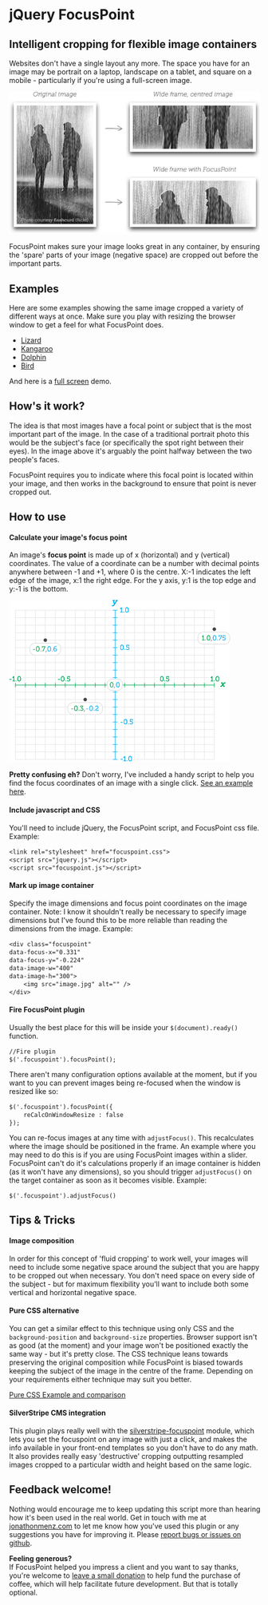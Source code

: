 # jQuery FocusPoint

## Intelligent cropping for flexible image containers

Websites don't have a single layout any more. The space you have for an image may be portrait on a laptop, landscape on a tablet, and square on a mobile - particularly if you're using a full-screen image.

![image](demos/img/demo.jpg?raw=true)

FocusPoint makes sure your image looks great in any container, by ensuring the 'spare' parts of your image (negative space) are cropped out before the important parts.

## Examples

Here are some examples showing the same image cropped a variety of different ways at once. Make sure you play with resizing the browser window to get a feel for what FocusPoint does.

* 	[Lizard](http://jonom.github.io/jquery-focuspoint/demos/grid/lizard.html)
* 	[Kangaroo](http://jonom.github.io/jquery-focuspoint/demos/grid/kangaroo.html)
* 	[Dolphin](http://jonom.github.io/jquery-focuspoint/demos/grid/dolphin.html)
* 	[Bird](http://jonom.github.io/jquery-focuspoint/demos/grid/bird.html)

And here is a [full screen](http://jonom.github.io/jquery-focuspoint/demos/full-screen/index.html) demo.

## How's it work?

The idea is that most images have a focal point or subject that is the most important part of the image. In the case of a traditional portrait photo this would be the subject's face (or specifically the spot right between their eyes). In the image above it's arguably the point halfway between the two people's faces.

FocusPoint requires you to indicate where this focal point is located within your image, and then works in the background to ensure that point is never cropped out.


## How to use

#### Calculate your image's focus point

An image's **focus point** is made up of x (horizontal) and y (vertical) coordinates. The value of a coordinate can be a number with decimal points anywhere between -1 and +1, where 0 is the centre. X:-1 indicates the left edge of the image, x:1 the right edge. For the y axis, y:1 is the top edge and y:-1 is the bottom.

![image](demos/img/grid.png?raw=true)

**Pretty confusing eh?** Don't worry, I've included a handy script to help you find the focus coordinates of an image with a single click. [See an example here](http://jonom.github.io/jquery-focuspoint/demos/helper/index.html).

#### Include javascript and CSS

You'll need to include jQuery, the FocusPoint script, and FocusPoint css file. Example:

	<link rel="stylesheet" href="focuspoint.css">
	<script src="jquery.js"></script>
	<script src="focuspoint.js"></script>
	
#### Mark up image container

Specify the image dimensions and focus point coordinates on the image container. Note: I know it shouldn't really be necessary to specify image dimensions but I've found this to be more reliable than reading the dimensions from the image. Example:

	<div class="focuspoint"
	data-focus-x="0.331"
	data-focus-y="-0.224"
	data-image-w="400"
	data-image-h="300">
		<img src="image.jpg" alt="" />
	</div>

#### Fire FocusPoint plugin

Usually the best place for this will be inside your `$(document).ready()` function.

	//Fire plugin
	$('.focuspoint').focusPoint();

There aren't many configuration options available at the moment, but if you want to you can prevent images being re-focused when the window is resized like so:

	$('.focuspoint').focusPoint({
		reCalcOnWindowResize : false
	});
	
You can re-focus images at any time with `adjustFocus()`. This recalculates where the image should be positioned in the frame. An example where you may need to do this is if you are using FocusPoint images within a slider. FocusPoint can't do it's calculations properly if an image container is hidden (as it won't have any dimensions), so you should trigger `adjustFocus()` on the target container as soon as it becomes visible. Example:

	$('.focuspoint').adjustFocus()

## Tips & Tricks

#### Image composition
In order for this concept of 'fluid cropping' to work well, your images will need to include some negative space around the subject that you are happy to be cropped out when necessary. You don't need space on every side of the subject - but for maximum flexibility you'll want to include both some vertical and horizontal negative space.

#### Pure CSS alternative

You can get a similar effect to this technique using only CSS and the `background-position` and `background-size` properties. Browser support isn't as good (at the moment) and your image won't be positioned exactly the same way - but it's pretty close. The CSS technique leans towards preserving the original composition while FocusPoint is biased towards keeping the subject of the image in the centre of the frame. Depending on your requirements either technique may suit you better.

[Pure CSS Example and comparison](http://jonom.github.io/jquery-focuspoint/demos/css-js-comparison/index.html)

#### SilverStripe CMS integration

This plugin plays really well with the [silverstripe-focuspoint](https://github.com/jonom/silverstripe-focuspoint) module, which lets you set the focuspoint on any image with just a click, and makes the info available in your front-end templates so you don't have to do any math. It also provides really easy 'destructive' cropping outputting resampled images cropped to a particular width and height based on the same logic.

## Feedback welcome!

Nothing would encourage me to keep updating this script more than hearing how it's been used in the real world. Get in touch with me at [jonathonmenz.com](http://jonathonmenz.com) to let me know how you've used this plugin or any suggestions you have for improving it. Please [report bugs or issues on github](https://github.com/jonom/jquery-focuspoint/issues).

**Feeling generous?**  
If FocusPoint helped you impress a client and you want to say thanks, you're welcome to [leave a small donation](https://www.paypal.com/cgi-bin/webscr?cmd=_s-xclick&hosted_button_id=5VUDD3ACRC4TC) to help fund the purchase of coffee, which will help facilitate future development. But that is totally optional.

